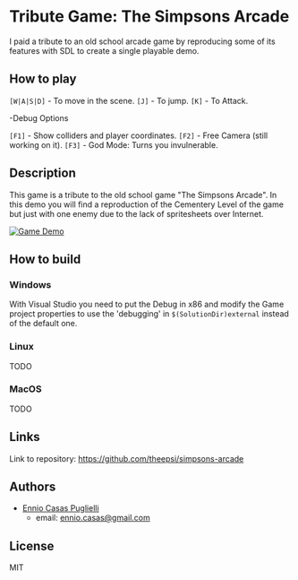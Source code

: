 # Tribute Game: The Simpsons Arcade

I paid a tribute to an old school arcade game by reproducing some of its features with SDL to create a single playable demo.

## How to play

`[W|A|S|D]` - To move in the scene.
`[J]` - To jump.
`[K]` - To Attack.

-Debug Options

`[F1]` - Show colliders and player coordinates.
`[F2]` - Free Camera (still working on it).
`[F3]` - God Mode: Turns you invulnerable.

## Description

This game is a tribute to the old school game "The Simpsons Arcade".
In this demo you will find a reproduction of the Cementery Level of the game but just with one enemy due to the lack of spritesheets over Internet. 

[![Game Demo](http://img.youtube.com/vi/PgLJeB_3xRM/0.jpg)](https://www.youtube.com/watch?v=PgLJeB_3xRM "Game Demo")

## How to build

### Windows

With Visual Studio you need to put the Debug in x86 and modify the Game project properties to use the 'debugging' in `$(SolutionDir)external` instead of the default one.

### Linux

TODO

### MacOS

TODO

## Links

Link to repository: https://github.com/theepsi/simpsons-arcade

## Authors

* [Ennio Casas Puglielli](https://github.com/theepsi)
    * email: ennio.casas@gmail.com

## License

MIT